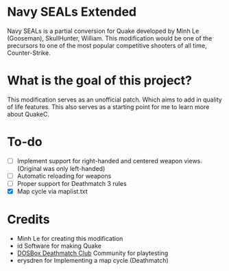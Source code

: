 # Navy SEALs Extended
Navy SEALs is a partial conversion for Quake developed by Minh Le (Gooseman), SkullHunter, William. This modification would be one of the precursors to one of the most popular competitive shooters of all time, Counter-Strike.

# What is the goal of this project?
This modification serves as an unofficial patch. Which aims to add in quality of life features. This also serves as a starting point for me to learn more about QuakeC.

# To-do
- [ ] Implement support for right-handed and centered weapon views. (Original was only left-handed)
- [ ] Automatic reloading for weapons
- [ ] Proper support for Deathmatch 3 rules
- [X] Map cycle via maplist.txt

# Credits
* Minh Le for creating this modification
* id Software for making Quake
* [DOSBox Deathmatch Club](http://www.dosboxdmclub.com/) Community for playtesting
* erysdren for Implementing a map cycle (Deathmatch)
